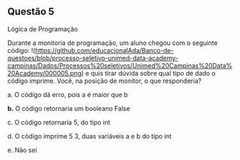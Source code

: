 

## Questão 5
Lógica de Programação

Durante a monitoria de programação, um aluno chegou com o seguinte código:
!(https://github.com/educacionalAda/Banco-de-questoes/blob/processo-seletivo-unimed-data-academy-campinas/Dados/Processos%20seletivos/Unimed%20Campinas%20Data%20Academy/000005.png)
e quis tirar dúvida sobre qual tipo de dado o código imprime. Você, na posição de monitor, o que responderia?

a. O código dá erro, pois a é maior que b

**b.** O código retornaria um booleano False

c. O código retornaria 5, do tipo int

d. O código imprime 5 3, duas variáveis a e b do tipo int

e. Não sei



